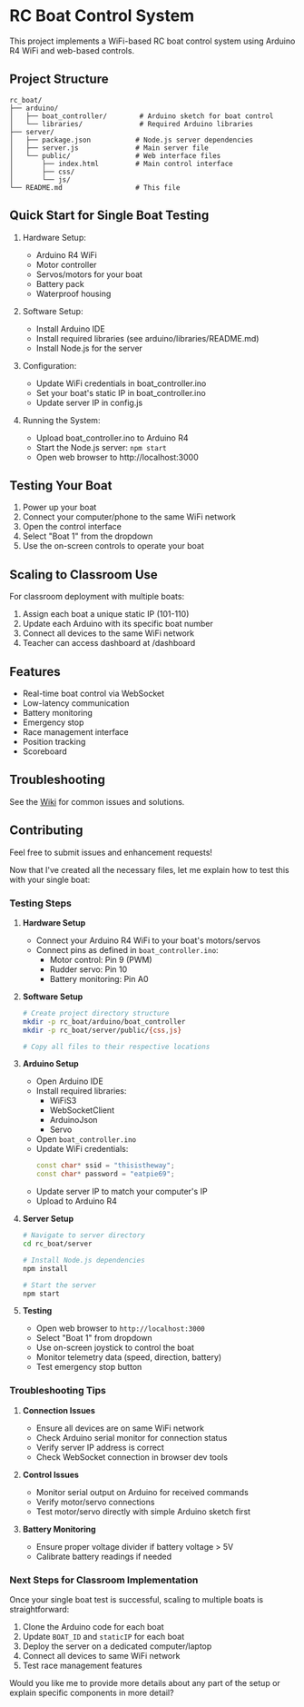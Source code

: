 # RC Boat Control System

This project implements a WiFi-based RC boat control system using Arduino R4 WiFi and web-based controls.

## Project Structure
```
rc_boat/
├── arduino/
│   ├── boat_controller/        # Arduino sketch for boat control
│   └── libraries/              # Required Arduino libraries
├── server/
│   ├── package.json           # Node.js server dependencies
│   ├── server.js              # Main server file
│   └── public/                # Web interface files
│       ├── index.html         # Main control interface
│       ├── css/              
│       └── js/               
└── README.md                  # This file
```

## Quick Start for Single Boat Testing

1. Hardware Setup:
   - Arduino R4 WiFi
   - Motor controller
   - Servos/motors for your boat
   - Battery pack
   - Waterproof housing

2. Software Setup:
   - Install Arduino IDE
   - Install required libraries (see arduino/libraries/README.md)
   - Install Node.js for the server

3. Configuration:
   - Update WiFi credentials in boat_controller.ino
   - Set your boat's static IP in boat_controller.ino
   - Update server IP in config.js

4. Running the System:
   - Upload boat_controller.ino to Arduino R4
   - Start the Node.js server: `npm start`
   - Open web browser to http://localhost:3000

## Testing Your Boat

1. Power up your boat
2. Connect your computer/phone to the same WiFi network
3. Open the control interface
4. Select "Boat 1" from the dropdown
5. Use the on-screen controls to operate your boat

## Scaling to Classroom Use

For classroom deployment with multiple boats:

1. Assign each boat a unique static IP (101-110)
2. Update each Arduino with its specific boat number
3. Connect all devices to the same WiFi network
4. Teacher can access dashboard at /dashboard

## Features

- Real-time boat control via WebSocket
- Low-latency communication
- Battery monitoring
- Emergency stop
- Race management interface
- Position tracking
- Scoreboard

## Troubleshooting

See the [Wiki](wiki/) for common issues and solutions.

## Contributing

Feel free to submit issues and enhancement requests! 

Now that I've created all the necessary files, let me explain how to test this with your single boat:

### Testing Steps

1. **Hardware Setup**
   - Connect your Arduino R4 WiFi to your boat's motors/servos
   - Connect pins as defined in `boat_controller.ino`:
     - Motor control: Pin 9 (PWM)
     - Rudder servo: Pin 10
     - Battery monitoring: Pin A0

2. **Software Setup**
   ```bash
   # Create project directory structure
   mkdir -p rc_boat/arduino/boat_controller
   mkdir -p rc_boat/server/public/{css,js}
   
   # Copy all files to their respective locations
   ```

3. **Arduino Setup**
   - Open Arduino IDE
   - Install required libraries:
     - WiFiS3
     - WebSocketClient
     - ArduinoJson
     - Servo
   - Open `boat_controller.ino`
   - Update WiFi credentials:
     ```cpp
     const char* ssid = "thisistheway";
     const char* password = "eatpie69";
     ```
   - Update server IP to match your computer's IP
   - Upload to Arduino R4

4. **Server Setup**
   ```bash
   # Navigate to server directory
   cd rc_boat/server
   
   # Install Node.js dependencies
   npm install
   
   # Start the server
   npm start
   ```

5. **Testing**
   - Open web browser to `http://localhost:3000`
   - Select "Boat 1" from dropdown
   - Use on-screen joystick to control the boat
   - Monitor telemetry data (speed, direction, battery)
   - Test emergency stop button

### Troubleshooting Tips

1. **Connection Issues**
   - Ensure all devices are on same WiFi network
   - Check Arduino serial monitor for connection status
   - Verify server IP address is correct
   - Check WebSocket connection in browser dev tools

2. **Control Issues**
   - Monitor serial output on Arduino for received commands
   - Verify motor/servo connections
   - Test motor/servo directly with simple Arduino sketch first

3. **Battery Monitoring**
   - Ensure proper voltage divider if battery voltage > 5V
   - Calibrate battery readings if needed

### Next Steps for Classroom Implementation

Once your single boat test is successful, scaling to multiple boats is straightforward:

1. Clone the Arduino code for each boat
2. Update `BOAT_ID` and `staticIP` for each boat
3. Deploy the server on a dedicated computer/laptop
4. Connect all devices to same WiFi network
5. Test race management features

Would you like me to provide more details about any part of the setup or explain specific components in more detail? 